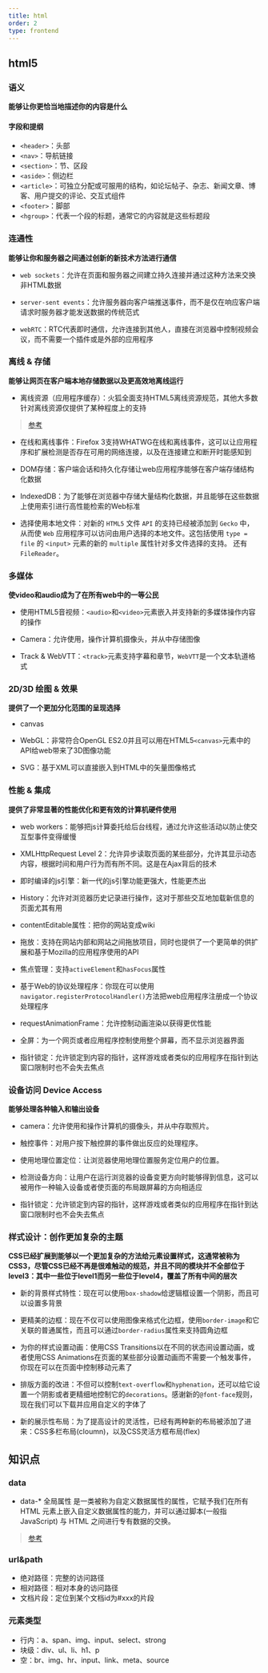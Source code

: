 ```yaml
---
title: html
order: 2
type: frontend
---
```


## html5

### 语义

**能够让你更恰当地描述你的内容是什么**

#### 字段和提纲

- `<header>`：头部 
- `<nav>`：导航链接
- `<section>`：节、区段
- `<aside>`：侧边栏
- `<article>`：可独立分配或可服用的结构，如论坛帖子、杂志、新闻文章、博客、用户提交的评论、交互式组件
- `<footer>`：脚部
- `<hgroup>`：代表一个段的标题，通常它的内容就是这些标题段

### 连通性

**能够让你和服务器之间通过创新的新技术方法进行通信**

- `web sockets`：允许在页面和服务器之间建立持久连接并通过这种方法来交换非HTML数据

- `server-sent events`：允许服务器向客户端推送事件，而不是仅在响应客户端请求时服务器才能发送数据的传统范式

- `webRTC`：RTC代表即时通信，允许连接到其他人，直接在浏览器中控制视频会议，而不需要一个插件或是外部的应用程序

### 离线 & 存储

**能够让网页在客户端本地存储数据以及更高效地离线运行**

- 离线资源（应用程序缓存）：火狐全面支持HTML5离线资源规范，其他大多数针对离线资源仅提供了某种程度上的支持
>[参考](https://www.zhangxinxu.com/wordpress/2017/07/service-worker-cachestorage-offline-develop/)

- 在线和离线事件：Firefox 3支持WHATWG在线和离线事件，这可以让应用程序和扩展检测是否存在可用的网络连接，以及在连接建立和断开时能感知到

- DOM存储：客户端会话和持久化存储让web应用程序能够在客户端存储结构化数据

- IndexedDB：为了能够在浏览器中存储大量结构化数据，并且能够在这些数据上使用索引进行高性能检索的Web标准

- 选择使用本地文件：对新的 `HTML5` 文件 `API` 的支持已经被添加到 `Gecko` 中，从而使 `Web` 应用程序可以访问由用户选择的本地文件。这包括使用 `type = file` 的 `<input>` 元素的新的 `multiple` 属性针对多文件选择的支持。 还有 `FileReader`。

### 多媒体

**使video和audio成为了在所有web中的一等公民**

- 使用HTML5音视频：`<audio>`和`<video>`元素嵌入并支持新的多媒体操作内容的操作

- Camera：允许使用，操作计算机摄像头，并从中存储图像

- Track & WebVTT：`<track>`元素支持字幕和章节，`WebVTT`是一个文本轨道格式

### 2D/3D 绘图 & 效果

**提供了一个更加分化范围的呈现选择**

- canvas

- WebGL：非常符合OpenGL ES2.0并且可以用在HTML5`<canvas>`元素中的API给web带来了3D图像功能

- SVG：基于XML可以直接嵌入到HTML中的矢量图像格式

### 性能 & 集成

**提供了非常显著的性能优化和更有效的计算机硬件使用**

- web workers：能够把js计算委托给后台线程，通过允许这些活动以防止使交互型事件变得缓慢

- XMLHttpRequest Level 2：允许异步读取页面的某些部分，允许其显示动态内容，根据时间和用户行为而有所不同。这是在Ajax背后的技术

- 即时编译的js引擎：新一代的js引擎功能更强大，性能更杰出

- History：允许对浏览器历史记录进行操作，这对于那些交互地加载新信息的页面尤其有用

- contentEditable属性：把你的网站变成wiki

- 拖放：支持在网站内部和网站之间拖放项目，同时也提供了一个更简单的供扩展和基于Mozilla的应用程序使用的API

- 焦点管理：支持`activeElement`和`hasFocus`属性

- 基于Web的协议处理程序：你现在可以使用`navigator.registerProtocolHandler()`方法把web应用程序注册成一个协议处理程序

- requestAnimationFrame：允许控制动画渲染以获得更优性能

- 全屏：为一个网页或者应用程序控制使用整个屏幕，而不显示浏览器界面

- 指针锁定：允许锁定到内容的指针，这样游戏或者类似的应用程序在指针到达窗口限制时也不会失去焦点

### 设备访问 Device Access

**能够处理各种输入和输出设备**

- camera：允许使用和操作计算机的摄像头，并从中存取照片。

- 触控事件：对用户按下触控屏的事件做出反应的处理程序。

- 使用地理位置定位：让浏览器使用地理位置服务定位用户的位置。

- 检测设备方向：让用户在运行浏览器的设备变更方向时能够得到信息，这可以被用作一种输入设备或者使页面的布局跟屏幕的方向相适应

- 指针锁定：允许锁定到内容的指针，这样游戏或者类似的应用程序在指针到达窗口限制时也不会失去焦点

### 样式设计：创作更加复杂的主题

**CSS已经扩展到能够以一个更加复杂的方法给元素设置样式，这通常被称为CSS3，尽管CSS已经不再是很难触动的规范，并且不同的模块并不全部位于level3：其中一些位于level1而另一些位于level4，覆盖了所有中间的层次**

- 新的背景样式特性：现在可以使用`box-shadow`给逻辑框设置一个阴影，而且可以设置多背景

- 更精美的边框：现在不仅可以使用图像来格式化边框，使用`border-image`和它关联的普通属性，而且可以通过`border-radius`属性来支持圆角边框

- 为你的样式设置动画：使用CSS Transitions以在不同的状态间设置动画，或者使用CSS Animations在页面的某些部分设置动画而不需要一个触发事件，你现在可以在页面中控制移动元素了

- 排版方面的改进：不但可以控制`text-overflow`和`hyphenation`，还可以给它设置一个阴影或者更精细地控制它的`decorations`。感谢新的`@font-face`规则，现在我们可以下载并应用自定义的字体了

- 新的展示性布局：为了提高设计的灵活性，已经有两种新的布局被添加了进来：CSS多栏布局(cloumn)，以及CSS灵活方框布局(flex)

## 知识点

### data

- data-* 全局属性 是一类被称为自定义数据属性的属性，它赋予我们在所有 HTML 元素上嵌入自定义数据属性的能力，并可以通过脚本(一般指JavaScript) 与 HTML 之间进行专有数据的交换。

>[参考](https://developer.mozilla.org/zh-CN/docs/Web/HTML/Global_attributes/data-*)

### url&path

- 绝对路径：完整的访问路径
- 相对路径：相对本身的访问路径
- 文档片段：定位到某个文档id为#xxx的片段

### 元素类型

- 行内：a、span、img、input、select、strong
- 块级：div、ul、li、h1、p
- 空：br、img、hr、input、link、meta、source